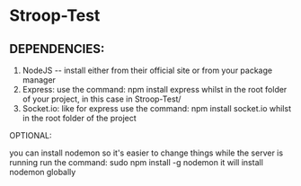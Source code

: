 # Stroop-Test

## DEPENDENCIES:

1. NodeJS -- install either from their official site or from your package manager
2. Express:
   use the command:
     npm install express
   whilst in the root folder of your project, in this case in Stroop-Test/
3. Socket.io:
   like for express use the command:
      npm install socket.io
   whilst in the root folder of the project

OPTIONAL:

you can install nodemon so it's easier to change things while the server is running
run the command:
  sudo npm install -g nodemon
it will install nodemon globally
